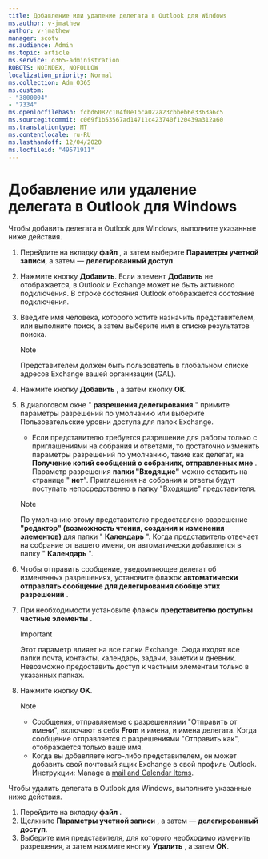 ```yaml
---
title: Добавление или удаление делегата в Outlook для Windows
ms.author: v-jmathew
author: v-jmathew
manager: scotv
ms.audience: Admin
ms.topic: article
ms.service: o365-administration
ROBOTS: NOINDEX, NOFOLLOW
localization_priority: Normal
ms.collection: Adm_O365
ms.custom:
- "3800004"
- "7334"
ms.openlocfilehash: fcbd6082c104f0e1bca022a23cbbeb6e3363a6c5
ms.sourcegitcommit: c069f1b53567ad14711c423740f120439a312a60
ms.translationtype: MT
ms.contentlocale: ru-RU
ms.lasthandoff: 12/04/2020
ms.locfileid: "49571911"
---
```

# <a name="how-to-add-or-remove-a-delegate-in-outlook-for-windows"></a>Добавление или удаление делегата в Outlook для Windows

Чтобы добавить делегата в Outlook для Windows, выполните указанные ниже действия. 

1. Перейдите на вкладку **файл** , а затем выберите **Параметры учетной записи**, а затем — **делегированный доступ**.
2. Нажмите кнопку **Добавить**. Если элемент **Добавить** не отображается, в Outlook и Exchange может не быть активного подключения. В строке состояния Outlook отображается состояние подключения.
3. Введите имя человека, которого хотите назначить представителем, или выполните поиск, а затем выберите имя в списке результатов поиска.

    > [!NOTE]
    > Представителем должен быть пользователь в глобальном списке адресов Exchange вашей организации (GAL).
4. Нажмите кнопку **Добавить** , а затем кнопку **ОК**.
5. В диалоговом окне " **разрешения делегирования** " примите параметры разрешений по умолчанию или выберите Пользовательские уровни доступа для папок Exchange.

    - Если представителю требуется разрешение для работы только с приглашениями на собрания и ответами, то достаточно изменить параметры разрешений по умолчанию, такие как делегат, на **Получение копий сообщений о собраниях, отправленных мне** . Параметр разрешения **папки "Входящие"** можно оставить на странице " **нет**". Приглашения на собрания и ответы будут поступать непосредственно в папку "Входящие" представителя.

    > [!NOTE]
    > По умолчанию этому представителю предоставлено разрешение **"редактор" (возможность чтения, создания и изменения элементов)** для папки " **Календарь** ". Когда представитель отвечает на собрание от вашего имени, он автоматически добавляется в папку " **Календарь** ".

5. Чтобы отправить сообщение, уведомляющее делегат об измененных разрешениях, установите флажок **автоматически отправлять сообщение для делегирования обобще этих разрешений** .
6. При необходимости установите флажок **представителю доступны частные элементы** .

    > [!IMPORTANT]
    > Этот параметр влияет на все папки Exchange. Сюда входят все папки почта, контакты, календарь, задачи, заметки и дневник. Невозможно предоставить доступ к частным элементам только в указанных папках.

7. Нажмите кнопку **OK**.

    > [!NOTE]
    >
    > - Сообщения, отправляемые с разрешениями "Отправить от имени", включают в себя **From** и имена, и имена делегата. Когда сообщение отправляется с разрешениями "Отправить как", отображается только ваше имя.
    > - Когда вы добавляете кого-либо представителем, он может добавить свой почтовый ящик Exchange в свой профиль Outlook. Инструкции: Manage a [mail and Calendar Items](https://support.microsoft.com/office/manage-another-person-s-mail-and-calendar-items-afb79d6b-2967-43b9-a944-a6b953190af5).

Чтобы удалить делегата в Outlook для Windows, выполните указанные ниже действия.

1. Перейдите на вкладку **файл** .
2. Щелкните **Параметры учетной записи** , а затем — **делегированный доступ**.
3. Выберите имя представителя, для которого необходимо изменить разрешения, а затем нажмите кнопку **Удалить** , а затем **ОК**.
